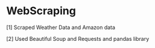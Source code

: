 # WebScraping
[1] Scraped Weather Data and Amazon data

[2] Used Beautiful Soup and Requests and pandas library
